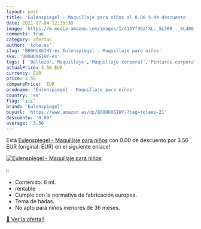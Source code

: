 ```yaml
---
layout: post
title: 'Eulenspiegel - Maquillaje para niños al 0.00 % de descuento'
date: 2021-07-04 12:38:30
image: 'https://m.media-amazon.com/images/I/415Yf9D2fXL._SL500_._SL400_.jpg'
comments: true
category: ofertas
author: 'tole.es'
slug: 'B00HUX6IHY-es Eulenspiegel - Maquillaje para niños'
sku: 'B00HUX6IHY-es'
tags: [ 'Belleza','Maquillaje','Maquillaje corporal','Pinturas corporales','eulenspiegel','maquillaje', ]
actualPrice: 3.56 EUR
currency: EUR
price: 3.56
comparePrice:  EUR
prodname: 'Eulenspiegel - Maquillaje para niños'
country: 'es'
flag: '🇪🇸'
brand: 'Eulenspiegel'
buyurl: 'https://www.amazon.es/dp/B00HUX6IHY/?tag=tolees-21'
descuento: '0.00'
average: '3.56'
---
```


Está [Eulenspiegel - Maquillaje para niños](https://www.amazon.es/dp/B00HUX6IHY/?tag=tolees-21) con 0.00 de descuento por 3.56 EUR (original:  EUR) en el siguiente enlace!

[![Eulenspiegel - Maquillaje para niños](https://m.media-amazon.com/images/I/415Yf9D2fXL._SL500_._SL400_.jpg)](https://www.amazon.es/dp/B00HUX6IHY/?tag=tolees-21)

ℹ️:

- Contenido: 6 ml.
- rentable
- Cumple con la normativa de fabricación europea.
- Tema de hadas.
- No apto para niños menores de 36 meses.

[🛒 Ver la oferta!!](https://www.amazon.es/dp/B00HUX6IHY/?tag=tolees-21)
